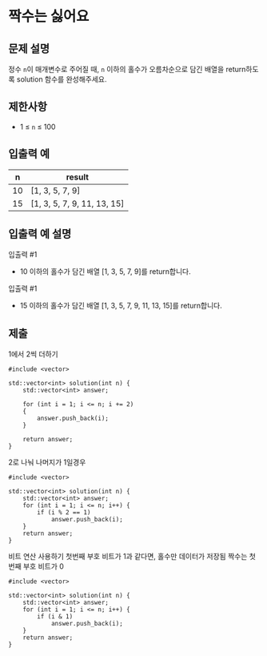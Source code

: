# 짝수는 싫어요

## 문제 설명

정수 `n`이 매개변수로 주어질 때, `n` 이하의 홀수가 오름차순으로 담긴 배열을 return하도록 solution 함수를 완성해주세요.

## 제한사항

+ 1 ≤ `n` ≤ 100

## 입출력 예

n|result
---|---
10|[1, 3, 5, 7, 9]
15|[1, 3, 5, 7, 9, 11, 13, 15]

## 입출력 예 설명

입출력 #1

+ 10 이하의 홀수가 담긴 배열 [1, 3, 5, 7, 9]를 return합니다.

입출력 #1

+ 15 이하의 홀수가 담긴 배열 [1, 3, 5, 7, 9, 11, 13, 15]를 return합니다.

## 제출

1에서 2씩 더하기
```
#include <vector>

std::vector<int> solution(int n) {
    std::vector<int> answer;

    for (int i = 1; i <= n; i += 2)
    {
        answer.push_back(i);
    }

    return answer;
}
```

2로 나눠 나머지가 1일경우
```
#include <vector>

std::vector<int> solution(int n) {
    std::vector<int> answer;
    for (int i = 1; i <= n; i++) {
        if (i % 2 == 1)
            answer.push_back(i);
    }
    return answer;
}
```

비트 연산 사용하기
첫번째 부호 비트가 1과 같다면, 홀수만 데이터가 저장됨
짝수는 첫번째 부호 비트가 0
```
#include <vector>

std::vector<int> solution(int n) {
    std::vector<int> answer;
    for (int i = 1; i <= n; i++) {
        if (i & 1)
            answer.push_back(i);
    }
    return answer;
}
```